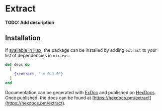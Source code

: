 # Extract

**TODO: Add description**

## Installation

If [available in Hex](https://hex.pm/docs/publish), the package can be installed
by adding `extract` to your list of dependencies in `mix.exs`:

```elixir
def deps do
  [
    {:extract, "~> 0.1.0"}
  ]
end
```

Documentation can be generated with [ExDoc](https://github.com/elixir-lang/ex_doc)
and published on [HexDocs](https://hexdocs.pm). Once published, the docs can
be found at [https://hexdocs.pm/extract](https://hexdocs.pm/extract).

